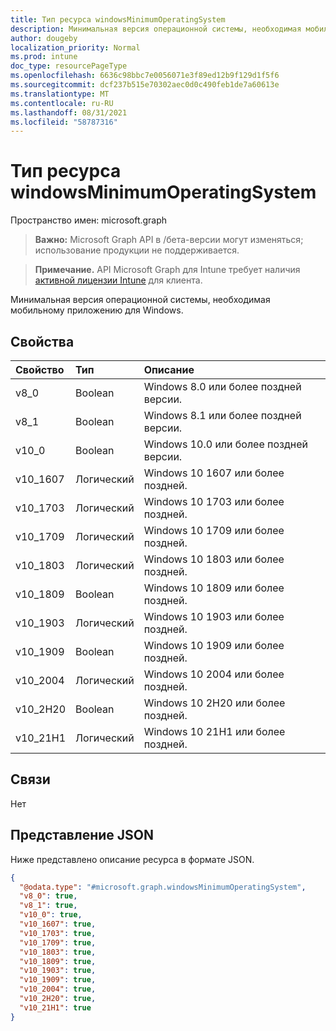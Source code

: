 ```yaml
---
title: Тип ресурса windowsMinimumOperatingSystem
description: Минимальная версия операционной системы, необходимая мобильному приложению для Windows.
author: dougeby
localization_priority: Normal
ms.prod: intune
doc_type: resourcePageType
ms.openlocfilehash: 6636c98bbc7e0056071e3f89ed12b9f129d1f5f6
ms.sourcegitcommit: dcf237b515e70302aec0d0c490feb1de7a60613e
ms.translationtype: MT
ms.contentlocale: ru-RU
ms.lasthandoff: 08/31/2021
ms.locfileid: "58787316"
---
```

# <a name="windowsminimumoperatingsystem-resource-type"></a>Тип ресурса windowsMinimumOperatingSystem

Пространство имен: microsoft.graph

> **Важно:** Microsoft Graph API в /бета-версии могут изменяться; использование продукции не поддерживается.

> **Примечание.** API Microsoft Graph для Intune требует наличия [активной лицензии Intune](https://go.microsoft.com/fwlink/?linkid=839381) для клиента.

Минимальная версия операционной системы, необходимая мобильному приложению для Windows.

## <a name="properties"></a>Свойства
|Свойство|Тип|Описание|
|:---|:---|:---|
|v8_0|Boolean|Windows 8.0 или более поздней версии.|
|v8_1|Boolean|Windows 8.1 или более поздней версии.|
|v10_0|Boolean|Windows 10.0 или более поздней версии.|
|v10_1607|Логический|Windows 10 1607 или более поздней.|
|v10_1703|Логический|Windows 10 1703 или более поздней.|
|v10_1709|Логический|Windows 10 1709 или более поздней.|
|v10_1803|Логический|Windows 10 1803 или более поздней.|
|v10_1809|Boolean|Windows 10 1809 или более поздней.|
|v10_1903|Логический|Windows 10 1903 или более поздней.|
|v10_1909|Boolean|Windows 10 1909 или более поздней.|
|v10_2004|Логический|Windows 10 2004 или более поздней.|
|v10_2H20|Boolean|Windows 10 2H20 или более поздней.|
|v10_21H1|Логический|Windows 10 21H1 или более поздней.|

## <a name="relationships"></a>Связи
Нет

## <a name="json-representation"></a>Представление JSON
Ниже представлено описание ресурса в формате JSON.
<!-- {
  "blockType": "resource",
  "@odata.type": "microsoft.graph.windowsMinimumOperatingSystem"
}
-->
``` json
{
  "@odata.type": "#microsoft.graph.windowsMinimumOperatingSystem",
  "v8_0": true,
  "v8_1": true,
  "v10_0": true,
  "v10_1607": true,
  "v10_1703": true,
  "v10_1709": true,
  "v10_1803": true,
  "v10_1809": true,
  "v10_1903": true,
  "v10_1909": true,
  "v10_2004": true,
  "v10_2H20": true,
  "v10_21H1": true
}
```



